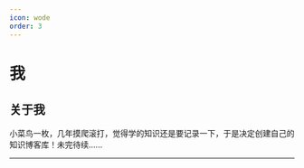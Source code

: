 ```yaml
---
icon: wode
order: 3
---
```


# 我

## 关于我

小菜鸟一枚，几年摸爬滚打，觉得学的知识还是要记录一下，于是决定创建自己的知识博客库！未完待续......

---

